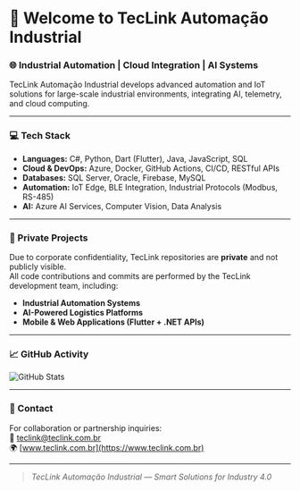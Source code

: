# 👋 Welcome to TecLink Automação Industrial

### 🌐 Industrial Automation | Cloud Integration | AI Systems

TecLink Automação Industrial develops advanced automation and IoT solutions for large-scale industrial environments, integrating AI, telemetry, and cloud computing.

---

### 💻 Tech Stack
- **Languages:** C#, Python, Dart (Flutter), Java, JavaScript, SQL
- **Cloud & DevOps:** Azure, Docker, GitHub Actions, CI/CD, RESTful APIs
- **Databases:** SQL Server, Oracle, Firebase, MySQL
- **Automation:** IoT Edge, BLE Integration, Industrial Protocols (Modbus, RS-485)
- **AI:** Azure AI Services, Computer Vision, Data Analysis

---

### 🧩 Private Projects
Due to corporate confidentiality, TecLink repositories are **private** and not publicly visible.  
All code contributions and commits are performed by the TecLink development team, including:
- **Industrial Automation Systems**
- **AI-Powered Logistics Platforms**
- **Mobile & Web Applications (Flutter + .NET APIs)**

---

### 📈 GitHub Activity
![GitHub Stats](https://github-stats-viniciusrmatos.vercel.app/api?username=ViniciusRMatos)

---

### 🤝 Contact
For collaboration or partnership inquiries:  
📧 teclink@teclink.com.br  
🌍 [www.teclink.com.br](https://www.teclink.com.br)

---
> _TecLink Automação Industrial — Smart Solutions for Industry 4.0_
